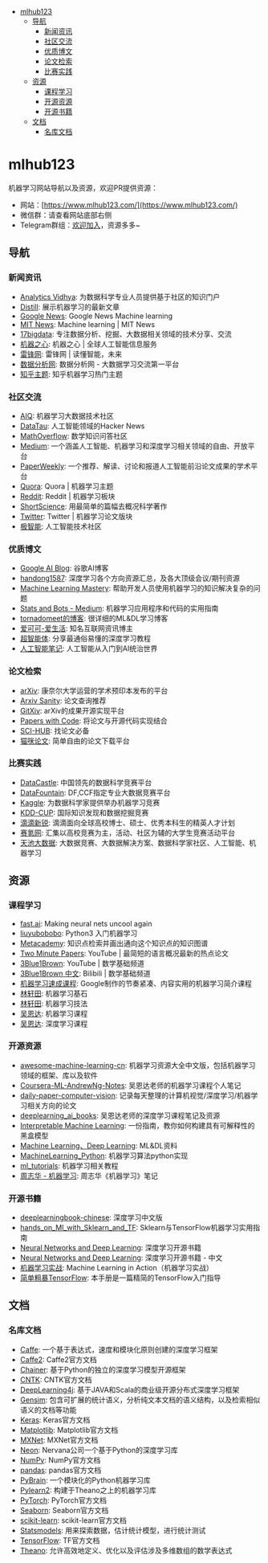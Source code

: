 <!-- @import "[TOC]" {cmd="toc" depthFrom=1 depthTo=6 orderedList=false} -->

<!-- code_chunk_output -->

* [mlhub123](#mlhub123)
  * [导航](#导航)
    * [新闻资讯](#新闻资讯)
    * [社区交流](#社区交流)
    * [优质博文](#优质博文)
    * [论文检索](#论文检索)
    * [比赛实践](#比赛实践)
  * [资源](#资源)
    * [课程学习](#课程学习)
    * [开源资源](#开源资源)
    * [开源书籍](#开源书籍)
  * [文档](#文档)
    * [名库文档](#名库文档)

<!-- /code_chunk_output -->

# mlhub123
机器学习网站导航以及资源，欢迎PR提供资源：
 - 网站：[https://www.mlhub123.com/](https://www.mlhub123.com/)
 - 微信群：请查看网站底部右侧
 - Telegram群组：[欢迎加入](https://t.me/joinchat/F6XKShFSdCUHuo5Rvoj4Jg)，资源多多~

## 导航

### 新闻资讯

- [Analytics Vidhya](https://www.analyticsvidhya.com/blog/): 为数据科学专业人员提供基于社区的知识门户
- [Distill](https://distill.pub/): 展示机器学习的最新文章
- [Google News](https://news.google.com/topics/CAAqIggKIhxDQkFTRHdvSkwyMHZNREZvZVdoZkVnSmxiaWdBUAE?hl=en-US&gl=US&ceid=US%3Aen): Google News Machine learning
- [MIT News](http://news.mit.edu/topic/machine-learning?from=www.mlhub123.com): Machine learning | MIT News
- [17bigdata](http://www.17bigdata.com?from=www.mlhub123.com): 专注数据分析、挖掘、大数据相关领域的技术分享、交流
- [机器之心](https://www.jiqizhixin.com?from=www.mlhub123.com): 机器之心 | 全球人工智能信息服务
- [雷锋网](https://www.leiphone.com/?from=www.mlhub123.com): 雷锋网 | 读懂智能，未来
- [数据分析网](https://www.afenxi.com?from=www.mlhub123.com): 数据分析网 - 大数据学习交流第一平台
- [知乎主题](https://www.zhihu.com/topic/19559450/hot?from=www.mlhub123.com): 知乎机器学习热门主题

### 社区交流

- [AIQ](http://www.6aiq.com/?from=www.mlhub123.com): 机器学习大数据技术社区
- [DataTau](https://www.datatau.com?from=www.mlhub123.com): 人工智能领域的Hacker News
- [MathOverflow](https://mathoverflow.net?from=www.mlhub123.com): 数学知识问答社区
- [Medium](https://medium.com/): 一个涵盖人工智能、机器学习和深度学习相关领域的自由、开放平台
- [PaperWeekly](http://www.paperweekly.site?from=www.mlhub123.com): 一个推荐、解读、讨论和报道人工智能前沿论文成果的学术平台
- [Quora](https://www.quora.com/pinned/Machine-Learning?from=www.mlhub123.com): Quora | 机器学习主题
- [Reddit](https://www.reddit.com/r/MachineLearning/?from=www.mlhub123.com): Reddit | 机器学习板块
- [ShortScience](http://www.shortscience.org?from=www.mlhub123.com): 用最简单的篇幅去概况科学著作
- [Twitter](https://twitter.com/StatMLPapers): Twitter | 机器学习论文版块
- [极智能](http://www.ziiai.com/?from=www.mlhub123.com): 人工智能技术社区

### 优质博文

- [Google AI Blog](https://ai.googleblog.com/): 谷歌AI博客
- [handong1587](https://handong1587.github.io/): 深度学习各个方向资源汇总，及各大顶级会议/期刊资源
- [Machine Learning Mastery](https://machinelearningmastery.com/blog?from=www.mlhub123.com): 帮助开发人员使用机器学习的知识解决复杂的问题
- [Stats and Bots - Medium](https://blog.statsbot.co/?from=www.mlhub123.com): 机器学习应用程序和代码的实用指南
- [tornadomeet的博客](https://www.cnblogs.com/tornadomeet/archive/2012/06/24/2560261.html?from=www.mlhub123.com): 很详细的ML&DL学习博客
- [爱可可-爱生活](https://weibo.com/fly51fly?topnav=1&wvr=6&topsug=1): 知名互联网资讯博主
- [超智能体](https://zhuanlan.zhihu.com/YJango): 分享最通俗易懂的深度学习教程
- [人工智能笔记](https://zhuanlan.zhihu.com/ainote): 人工智能从入门到AI统治世界

### 论文检索

- [arXiv](https://arxiv.org/?from=www.mlhub123.com): 康奈尔大学运营的学术预印本发布的平台
- [Arxiv Sanity](http://www.arxiv-sanity.com/?from=www.mlhub123.com): 论文查询推荐
- [GitXiv](http://www.gitxiv.com/?from=www.mlhub123.com): arXiv的成果开源实现平台
- [Papers with Code](https://paperswithcode.com/?from=www.mlhub123.com): 将论文与开源代码实现结合
- [SCI-HUB](https://sci-hub.tw/): 找论文必备
- [猫咪论文](https://lunwen.im/?from=www.mlhub123.com): 简单自由的论文下载平台

### 比赛实践

- [DataCastle](http://www.pkbigdata.com/?from=www.mlhub123.com): 中国领先的数据科学竞赛平台
- [DataFountain](http://www.datafountain.cn/#/?from=www.mlhub123.com): DF,CCF指定专业大数据竞赛平台
- [Kaggle](https://www.kaggle.com/?from=www.mlhub123.com): 为数据科学家提供举办机器学习竞赛
- [KDD-CUP](http://www.kdd.org/kdd-cup?from=www.mlhub123.com): 国际知识发现和数据挖掘竞赛
- [滴滴新锐](http://research.xiaojukeji.com/trainee.html?from=www.mlhub123.com): 滴滴面向全球高校博士、硕士、优秀本科生的精英人才计划
- [赛氪网](http://www.saikr.com/?from=www.mlhub123.com): 汇集以高校竞赛为主，活动、社区为辅的大学生竞赛活动平台
- [天池大数据](https://tianchi.aliyun.com/?from=www.mlhub123.com): 大数据竞赛、大数据解决方案、数据科学家社区、人工智能、机器学习


## 资源

### 课程学习

- [fast.ai](http://www.fast.ai/): Making neural nets uncool again
- [liuyubobobo](https://coding.imooc.com/class/169.html): Python3 入门机器学习
- [Metacademy](https://metacademy.org/): 知识点检索并画出通向这个知识点的知识图谱
- [Two Minute Papers](https://www.youtube.com/channel/UCbfYPyITQ-7l4upoX8nvctg): YouTube | 最简短的语言概况最新的热点论文
- [3Blue1Brown](https://www.youtube.com/channel/UCYO_jab_esuFRV4b17AJtAw): YouTube | 数学基础频道
- [3Blue1Brown 中文](http://space.bilibili.com/88461692/#/): Bilibili | 数学基础频道
- [机器学习速成课程](https://developers.google.cn/machine-learning/crash-course/): Google制作的节奏紧凑、内容实用的机器学习简介课程
- [林轩田](https://www.bilibili.com/video/av4294020/): 机器学习基石
- [林轩田](https://www.bilibili.com/video/av12469267): 机器学习技法
- [吴恩达](http://study.163.com/course/introduction/1004570029.htm): 机器学习课程
- [吴恩达](https://mooc.study.163.com/smartSpec/detail/1001319001.htm): 深度学习课程

### 开源资源

- [awesome-machine-learning-cn](https://github.com/jobbole/awesome-machine-learning-cn): 机器学习资源大全中文版，包括机器学习领域的框架、库以及软件
- [Coursera-ML-AndrewNg-Notes](https://github.com/fengdu78/Coursera-ML-AndrewNg-Notes): 吴恩达老师的机器学习课程个人笔记
- [daily-paper-computer-vision](https://github.com/amusi/daily-paper-computer-vision): 记录每天整理的计算机视觉/深度学习/机器学习相关方向的论文
- [deeplearning_ai_books](https://github.com/fengdu78/deeplearning_ai_books): 吴恩达老师的深度学习课程笔记及资源
- [Interpretable Machine Learning](https://christophm.github.io/interpretable-ml-book/): 一份指南，教你如何构建具有可解释性的黑盒模型
- [Machine Learning、Deep Learning](https://github.com/ty4z2008/Qix/blob/master/dl.md): ML&DL资料
- [MachineLearning_Python](https://github.com/lawlite19/MachineLearning_Python): 机器学习算法python实现
- [ml_tutorials](https://github.com/MorvanZhou/tutorials): 机器学习相关教程
- [周志华 - 机器学习](https://github.com/Vay-keen/Machine-learning-learning-notes): 周志华《机器学习》笔记

### 开源书籍

- [deeplearningbook-chinese](https://github.com/exacity/deeplearningbook-chinese): 深度学习中文版
- [hands_on_Ml_with_Sklearn_and_TF](https://github.com/apachecn/hands_on_Ml_with_Sklearn_and_TF): Sklearn与TensorFlow机器学习实用指南
- [Neural Networks and Deep Learning](http://neuralnetworksanddeeplearning.com/index.html): 深度学习开源书籍
- [Neural Networks and Deep Learning](https://github.com/zhanggyb/nndl): 深度学习开源书籍 - 中文
- [机器学习实战](https://github.com/apachecn/MachineLearning): Machine Learning in Action（机器学习实战）
- [简单粗暴TensorFlow](https://github.com/snowkylin/TensorFlow-cn): 本手册是一篇精简的TensorFlow入门指导

## 文档

### 名库文档

- [Caffe](http://caffe.berkeleyvision.org/): 一个基于表达式，速度和模块化原则创建的深度学习框架
- [Caffe2](https://caffe2.ai/docs/getting-started.html?platform=windows&configuration=compile): Caffe2官方文档
- [Chainer](https://docs.chainer.org/en/stable/): 基于Python的独立的深度学习模型开源框架
- [CNTK](https://docs.microsoft.com/en-us/cognitive-toolkit/): CNTK官方文档
- [DeepLearning4j](https://deeplearning4j.org/): 基于JAVA和Scala的商业级开源分布式深度学习框架
- [Gensim](https://radimrehurek.com/gensim/index.html): 包含可扩展的统计语义，分析纯文本文档的语义结构，以及检索相似语义的文档等功能
- [Keras](https://keras.io/): Keras官方文档
- [Matplotlib](https://matplotlib.org/tutorials/index.html): Matplotlib官方文档
- [MXNet](http://mxnet.incubator.apache.org/tutorials/index.html): MXNet官方文档
- [Neon](http://neon.nervanasys.com/index.html/): Nervana公司一个基于Python的深度学习库
- [NumPy](http://www.numpy.org/): NumPy官方文档
- [pandas](http://pandas.pydata.org/pandas-docs/stable/): pandas官方文档
- [PyBrain](http://pybrain.org/docs/): 一个模块化的Python机器学习库
- [Pylearn2](http://deeplearning.net/software/pylearn2/): 构建于Theano之上的机器学习库
- [PyTorch](https://pytorch.org/tutorials/): PyTorch官方文档
- [Seaborn](https://seaborn.pydata.org/): Seaborn官方文档
- [scikit-learn](http://scikit-learn.org/stable/documentation.html): scikit-learn官方文档
- [Statsmodels](http://www.statsmodels.org/stable/index.html): 用来探索数据，估计统计模型，进行统计测试
- [TensorFlow](https://www.tensorflow.org/tutorials/): TF官方文档
- [Theano](http://deeplearning.net/software/theano/): 允许高效地定义、优化以及评估涉及多维数组的数学表达式
